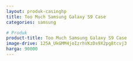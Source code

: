 ```yaml
---
layout: produk-casinghp
title: Too Much Samsung Galaxy S9 Case
categories: samsung

# Produk
product-title: Too Much Samsung Galaxy S9 Case
image-drive: 125A_UkGMM4joIzrhVKzDs9X2pg8tcvj3
harga: 90000
---
```

